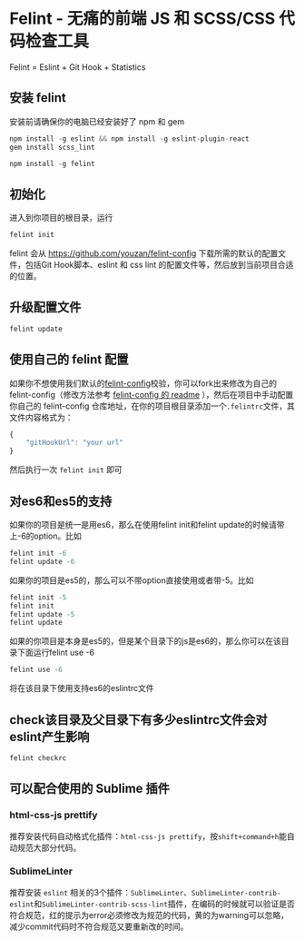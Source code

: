 # Felint - 无痛的前端 JS 和 SCSS/CSS 代码检查工具


Felint = Eslint + Git Hook + Statistics 

## 安装 felint
安装前请确保你的电脑已经安装好了 npm 和 gem 

```c
npm install -g eslint && npm install -g eslint-plugin-react
gem install scss_lint

npm install -g felint
```

## 初始化

进入到你项目的根目录，运行
```c
felint init
```
felint 会从 https://github.com/youzan/felint-config 下载所需的默认的配置文件，包括Git Hook脚本、eslint 和 css lint 的配置文件等，然后放到当前项目合适的位置。

## 升级配置文件

```c
felint update
```

## 使用自己的 felint 配置

如果你不想使用我们默认的[felint-config](https://github.com/youzan/felint-config)校验，你可以fork出来修改为自己的felint-config（修改方法参考 [felint-config 的 readme](https://github.com/youzan/felint-config/blob/master/README.md) ），然后在项目中手动配置你自己的 felint-config 仓库地址，在你的项目根目录添加一个`.felintrc`文件，其文件内容格式为：

```js
{
	"gitHookUrl": "your url"
}
```
然后执行一次 `felint init` 即可

## 对es6和es5的支持

如果你的项目是统一是用es6，那么在使用felint init和felint update的时候请带上-6的option。比如

```c
felint init -6
felint update -6
```

如果你的项目是es5的，那么可以不带option直接使用或者带-5。比如

```c
felint init -5
felint init
felint update -5
felint update
```

如果的你项目是本身是es5的，但是某个目录下的js是es6的，那么你可以在该目录下面运行felint use -6

```c
felint use -6
```

将在该目录下使用支持es6的eslintrc文件

## check该目录及父目录下有多少eslintrc文件会对eslint产生影响

```c
felint checkrc
```

## 可以配合使用的 Sublime 插件

### html-css-js prettify

推荐安装代码自动格式化插件：`html-css-js prettify`，按`shift+command+h`能自动规范大部分代码。

### SublimeLinter

推荐安装 `eslint` 相关的3个插件：`SublimeLinter`、`SublimeLinter-contrib-eslint`和`SublimeLinter-contrib-scss-lint`插件，在编码的时候就可以验证是否符合规范，红的提示为error必须修改为规范的代码，黄的为warning可以忽略，减少commit代码时不符合规范又要重新改的时间。
